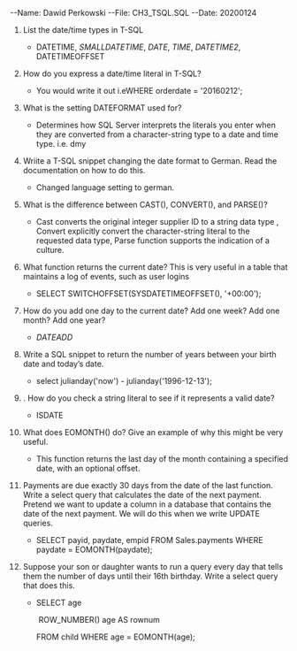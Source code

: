 

--Name: Dawid Perkowski
--File: CH3_TSQL.SQL
--Date: 20200124

1. List the date/time types in T-SQL

   - DATETIME, *SMALLDATETIME*,  *DATE*, *TIME*, *DATETIME2*, DATETIMEOFFSET

2. How do you express a date/time literal in T-SQL?

   - You would write it out i.eWHERE orderdate = '20160212';

3. What is the setting DATEFORMAT used for?

   - Determines how SQL Server interprets the literals you enter when they are converted from a character-string type to a date and time type.  i.e. dmy

4. Wriite a T-SQL snippet changing the date format to German. Read the documentation on how to do this.

   - Changed language setting to german.

5. What is the difference between CAST(), CONVERT(), and PARSE()?

   - Cast converts the original integer supplier ID to a string data type , Convert explicitly convert the character-string literal to the requested data type, Parse function supports the indication of a culture.

6. What function returns the current date? This is very useful in a table that maintains a log of events, such as user logins

   - SELECT SWITCHOFFSET(SYSDATETIMEOFFSET(), '+00:00');

7. How do you add one day to the current date? Add one week? Add one month? Add one year?

   - *DATEADD*

8. Write a SQL snippet to return the number of years between your birth date and today’s date.

   - select julianday('now') - julianday('1996-12-13');

9. . How do you check a string literal to see if it represents a valid date?

   - ISDATE

10. What does EOMONTH() do? Give an example of why this might be very useful.

    - This function returns the last day of the month containing a specified date, with an optional offset.

11. Payments are due exactly 30 days from the date of the last function. Write a select query that calculates the date of the next payment. Pretend we want to update a column in a database that contains the date of the next payment. We will do this when we write UPDATE queries.

    - SELECT payid, paydate,  empid
      FROM Sales.payments
      WHERE paydate = EOMONTH(paydate);

12. Suppose your son or daughter wants to run a query every day that tells them the number of days until their 16th birthday. Write a select query that does this.

    - SELECT age

      ​	ROW_NUMBER() age AS rownum

      FROM child
      WHERE age = EOMONTH(age);

    